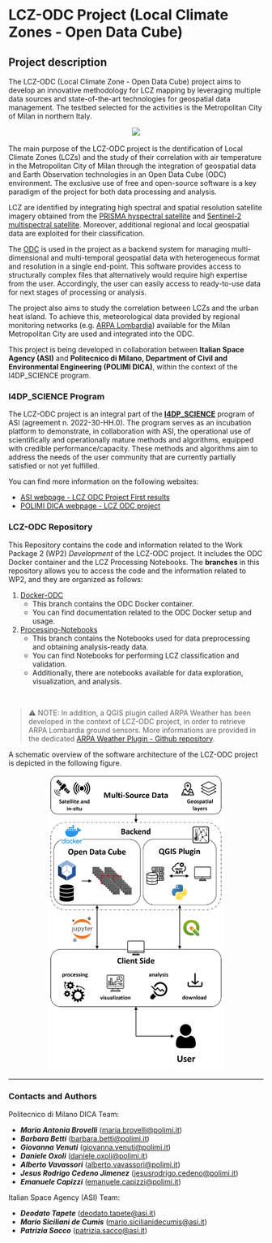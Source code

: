 # LCZ-ODC Project (Local Climate Zones - Open Data Cube)

## Project description
The LCZ-ODC (Local Climate Zone - Open Data Cube) project aims to develop an innovative methodology for LCZ mapping by leveraging multiple data sources and state-of-the-art technologies for geospatial data management. The testbed selected for the activities is the Metropolitan City of Milan in northern Italy. 

<p align="center">
<img src=img/cmm.png width="600">
</p>

The main purpose of the LCZ-ODC project is the dentification of Local Climate Zones (LCZs) and the study of their correlation with air temperature in the Metropolitan City of Milan through the integration of geospatial data and Earth Observation technologies in an Open Data Cube (ODC) environment. The exclusive use of free and open-source software is a key paradigm of the project for both data processing and analysis.

LCZ are identified by integrating high spectral and spatial resolution satellite imagery obtained from the [PRISMA hyspectral satellite](https://www.asi.it/en/earth-science/prisma/) and [Sentinel-2 multispectral satellite](https://sentinel.esa.int/web/sentinel/missions/sentinel-2). Moreover, additional regional and local geospatial data are exploited for their classification.

The [ODC](https://www.opendatacube.org/) is used in the project as a backend system for managing multi-dimensional and multi-temporal geospatial data with heterogeneous format and resolution in a single end-point. This software provides access to structurally complex files that alternatively would require high expertise from the user. Accordingly, the user can easily access to ready-to-use data for next stages of processing or analysis.

The project also aims to study the correlation between LCZs and the urban heat island. To achieve this, meteorological data provided by regional monitoring networks (e.g. [ARPA Lombardia](https://www.arpalombardia.it/)) available for the Milan Metropolitan City are used and integrated into the ODC.

This project is being developed in collaboration between **Italian Space Agency (ASI)** and **Politecnico di Milano, Department of Civil and Environmental Engineering (POLIMI DICA)**, within the context of the I4DP_SCIENCE program.

### I4DP_SCIENCE Program
The LCZ-ODC project is an integral part of the [**I4DP_SCIENCE**](https://www.asi.it/bandi_e_concorsi/call-for-ideas-i4dp_science-innovation-for-downstream-preparation-for-science/) program of ASI (agreement n. 2022-30-HH.0). The program serves as an incubation platform to demonstrate, in collaboration with ASI, the operational use of scientifically and operationally mature methods and algorithms, equipped with credible performance/capacity. These methods and algorithms aim to address the needs of the user community that are currently partially satisfied or not yet fulfilled.

You can find more information on the following websites:
-  [ASI webpage - LCZ ODC Project First results](https://www.asi.it/2023/05/i4dp_science-primi-traguardi-del-progetto-lcz-odc/)
- [POLIMI DICA webpage - LCZ ODC project](https://www.dica.polimi.it/asi-e-dica-al-via-il-progetto-lcz-odc-una-nuova-frontiera-per-lanalisi-climatica-urbana/)

### LCZ-ODC Repository
This Repository contains the code and information related to the Work Package 2 (WP2) *Development* of the LCZ-ODC project. It includes the ODC Docker container and the LCZ Processing Notebooks.
The **branches** in this repository allows you to access the code and the information related to WP2, and they are organized as follows:

1. [Docker-ODC](https://github.com/gisgeolab/LCZ-ODC/tree/Docker-ODC)
    - This branch contains the ODC Docker container.
    - You can find documentation related to the ODC Docker setup and usage.
2. [Processing-Notebooks](https://github.com/gisgeolab/LCZ-ODC/tree/Processing-Notebooks)
    - This branch contains the Notebooks used for data preprocessing and obtaining analysis-ready data.
    - You can find Notebooks for performing LCZ classification and validation.
    - Additionally, there are notebooks available for data exploration, visualization, and analysis.

<br>

> :warning: NOTE: In addition, a QGIS plugin called ARPA Weather has been developed in the context of LCZ-ODC project, in order to retrieve ARPA Lombardia ground sensors. More informations are provided in the dedicated [ARPA Weather Plugin - Github repository](https://github.com/gisgeolab/ARPA_Weather_plugin).

A schematic overview of the software architecture of the LCZ-ODC project is depicted in the following figure.

<p align="center">
<img src=img/architecture.png width="350">
</p>

---
### Contacts and Authors

Politecnico di Milano DICA Team:
- <b>*Maria Antonia Brovelli*</b> (maria.brovelli@polimi.it)
- <b>*Barbara Betti*</b> (barbara.betti@polimi.it)
- <b>*Giovanna Venuti*</b> (giovanna.venuti@polimi.it)
- <b>*Daniele Oxoli*</b> (daniele.oxoli@polimi.it)
- <b>*Alberto Vavassori*</b> (alberto.vavassori@polimi.it)
- <b>*Jesus Rodrigo Cedeno Jimenez*</b> (jesusrodrigo.cedeno@polimi.it)
- <b>*Emanuele Capizzi*</b> (emanuele.capizzi@polimi.it)

Italian Space Agency (ASI) Team:
- <b>*Deodato Tapete*</b> (deodato.tapete@asi.it)
- <b>*Mario Siciliani de Cumis*</b> (mario.sicilianidecumis@asi.it)
- <b>*Patrizia Sacco*</b> (patrizia.sacco@asi.it)


